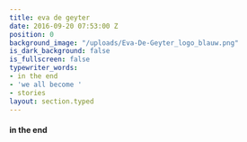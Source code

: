 ```yaml
---
title: eva de geyter
date: 2016-09-20 07:53:00 Z
position: 0
background_image: "/uploads/Eva-De-Geyter_logo_blauw.png"
is_dark_background: false
is_fullscreen: false
typewriter_words:
- in the end
- 'we all become '
- stories
layout: section.typed
---
```


#### <span id="typed">in the end</span>